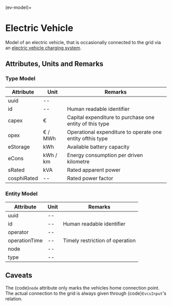 (ev-model)=

# Electric Vehicle

Model of an electric vehicle, that is occasionally connected to the grid via an [electric vehicle charging system](evcs_model).

## Attributes, Units and Remarks

### Type Model

| Attribute   | Unit     | Remarks                                                   |
| ----------- | -------- | --------------------------------------------------------- |
| uuid        | --       |                                                           |
| id          | --       | Human readable identifier                                 |
| capex       | €        | Capital expenditure to purchase one entity of this type   |
| opex        | € / MWh  | Operational expenditure to operate one entity ofthis type |
| eStorage    | kWh      | Available battery capacity                                |
| eCons       | kWh / km | Energy consumption per driven kilometre                   |
| sRated      | kVA      | Rated apparent power                                      |
| cosphiRated | --       | Rated power factor                                        |

### Entity Model

| Attribute     | Unit | Remarks                         |
| ------------- | ---- | ------------------------------- |
| uuid          | --   |                                 |
| id            | --   | Human readable identifier       |
| operator      | --   |                                 |
| operationTime | --   | Timely restriction of operation |
| node          | --   |                                 |
| type          | --   |                                 |

## Caveats

The {code}`node` attribute only marks the vehicles home connection point.
The actual connection to the grid is always given through {code}`EvcsInput`'s relation.
